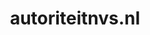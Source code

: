 ---
layout: post
title:  "autoriteitnvs.nl"
internal_url:  "/dutchgov/autoriteitnvs.nl.html"
categories: dutchgov
---